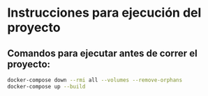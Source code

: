 # Instrucciones para ejecución del proyecto

## Comandos para ejecutar antes de correr el proyecto:

```bash
docker-compose down --rmi all --volumes --remove-orphans
docker-compose up --build
